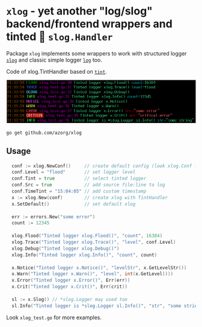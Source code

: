 `xlog` - yet another "log/slog"  backend/frontend wrappers and tinted 🌈 `slog.Handler`
=======================================================================================

Package `xlog` implements some wrappers to work with structured logger
[`slog`](https://pkg.go.dev/log/slog) and classic simple logger
[`log`](https://pkg.go.dev/log) too.

Code of xlog.TintHandler based on [`tint`](https://github.com/lmittmann/tint).

![Tinted xlog](https://github.com/azorg/xlog/blob/main/img/xlog-tinted.png "xlog-tinded.png")

```
go get github.com/azorg/xlog
```

## Usage

```go
  conf := xlog.NewConf()     // create default config (look xlog.Conf for details)
  conf.Level = "flood"       // set logger level
  conf.Tint = true           // select tinted logger
  conf.Src = true            // add source file:line to log
  conf.TimeTint = "15:04:05" // add custom timestamp
  x := xlog.New(conf)        // create xlog with TintHandler
  x.SetDefault()             // set default xlog
	
  err := errors.New("some error")
  count := 12345

  xlog.Flood("Tinted logger xlog.Flood()", "count", 16384)
  xlog.Trace("Tinted logger xlog.Trace()", "level", conf.Level)
  xlog.Debug("Tinted logger xlog.Debug()")
  xlog.Info("Tinted logger xlog.Info()", "count", count)

  x.Notice("Tinted logger x.Notice()", "levelStr", x.GetLevelStr())
  x.Warn("Tinted logger x.Warn()", "level", int(x.GetLevel()))
  x.Error("Tinted logger x.Error()", Err(err))
  x.Crit("Tinted logger x.Crit()", Err(crit))
	
  sl := x.Slog() // *slog.Logger may used too
  sl.Info("Tinted logger is *slog.Logger sl.Info()", "str", "some string")
```

Look `xlog_test.go` for more examples.

